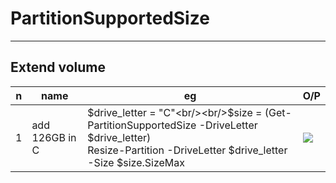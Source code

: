 # PartitionSupportedSize

---

## Extend volume
|n|name|eg|O/P|
|-|----|--|---|
|1|add 126GB in C|$drive_letter = "C"<br/><br/>$size = (Get-PartitionSupportedSize -DriveLetter $drive_letter)<br/>Resize-Partition -DriveLetter $drive_letter -Size $size.SizeMax|[<img src="https://i.imgur.com/GqLF9Hw.png">](https://i.imgur.com/GqLF9Hw.png)|

